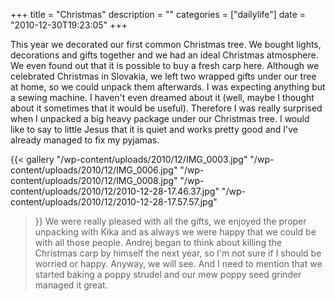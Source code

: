 +++
title = "Christmas"
description = ""
categories = ["dailylife"]
date = "2010-12-30T19:23:05"
+++

This year we decorated our first common Christmas tree. We bought lights, decorations and gifts
together and we had an ideal Christmas atmosphere. We even found out that it is possible to buy a
fresh carp here. Although we celebrated Christmas in Slovakia, we left two wrapped gifts under our
tree at home, so we could unpack them afterwards. I was expecting anything but a sewing machine. I haven't even dreamed about it (well, maybe I
thought about it sometimes that it would be useful). Therefore I was really surprised when I
unpacked a big heavy package under our Christmas tree. I would like to say to little Jesus that it
is quiet and works pretty good and I've already managed to fix my pyjamas.

{{< gallery
    "/wp-content/uploads/2010/12/IMG_0003.jpg"
    "/wp-content/uploads/2010/12/IMG_0006.jpg"
    "/wp-content/uploads/2010/12/IMG_0008.jpg"
    "/wp-content/uploads/2010/12/2010-12-28-17.46.37.jpg"
    "/wp-content/uploads/2010/12/2010-12-28-17.57.57.jpg"
>}}
We were really pleased with all the gifts, we enjoyed the proper unpacking with Kika and as always
we were happy that we could be with all those people. Andrej began to think about killing the
Christmas carp by himself the next year, so I'm not sure if I should be worried or happy. Anyway,
we will see. And I need to mention that we started baking a poppy strudel and our mew poppy seed
grinder managed it great.
